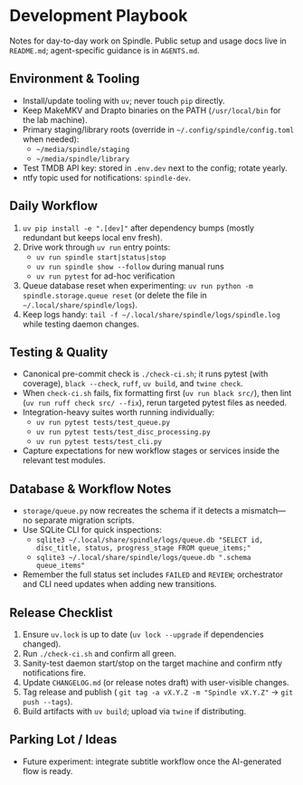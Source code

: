 # Development Playbook

Notes for day-to-day work on Spindle. Public setup and usage docs live in `README.md`; agent-specific guidance is in `AGENTS.md`.

## Environment & Tooling

- Install/update tooling with `uv`; never touch `pip` directly.
- Keep MakeMKV and Drapto binaries on the PATH (`/usr/local/bin` for the lab machine).
- Primary staging/library roots (override in `~/.config/spindle/config.toml` when needed):
  - `~/media/spindle/staging`
  - `~/media/spindle/library`
- Test TMDB API key: stored in `.env.dev` next to the config; rotate yearly.
- ntfy topic used for notifications: `spindle-dev`.

## Daily Workflow

1. `uv pip install -e ".[dev]"` after dependency bumps (mostly redundant but keeps local env fresh).
2. Drive work through `uv run` entry points:
   - `uv run spindle start|status|stop`
   - `uv run spindle show --follow` during manual runs
   - `uv run pytest` for ad-hoc verification
3. Queue database reset when experimenting: `uv run python -m spindle.storage.queue reset` (or delete the file in `~/.local/share/spindle/logs`).
4. Keep logs handy: `tail -f ~/.local/share/spindle/logs/spindle.log` while testing daemon changes.

## Testing & Quality

- Canonical pre-commit check is `./check-ci.sh`; it runs pytest (with coverage), `black --check`, `ruff`, `uv build`, and `twine check`.
- When `check-ci.sh` fails, fix formatting first (`uv run black src/`), then lint (`uv run ruff check src/ --fix`), rerun targeted pytest files as needed.
- Integration-heavy suites worth running individually:
  - `uv run pytest tests/test_queue.py`
  - `uv run pytest tests/test_disc_processing.py`
  - `uv run pytest tests/test_cli.py`
- Capture expectations for new workflow stages or services inside the relevant test modules.

## Database & Workflow Notes

- `storage/queue.py` now recreates the schema if it detects a mismatch—no separate migration scripts.
- Use SQLite CLI for quick inspections:
  - `sqlite3 ~/.local/share/spindle/logs/queue.db "SELECT id, disc_title, status, progress_stage FROM queue_items;"`
  - `sqlite3 ~/.local/share/spindle/logs/queue.db ".schema queue_items"`
- Remember the full status set includes `FAILED` and `REVIEW`; orchestrator and CLI need updates when adding new transitions.

## Release Checklist

1. Ensure `uv.lock` is up to date (`uv lock --upgrade` if dependencies changed).
2. Run `./check-ci.sh` and confirm all green.
3. Sanity-test daemon start/stop on the target machine and confirm ntfy notifications fire.
4. Update `CHANGELOG.md` (or release notes draft) with user-visible changes.
5. Tag release and publish (
   `git tag -a vX.Y.Z -m "Spindle vX.Y.Z"` → `git push --tags`).
6. Build artifacts with `uv build`; upload via `twine` if distributing.

## Parking Lot / Ideas

- Future experiment: integrate subtitle workflow once the AI-generated flow is ready.
